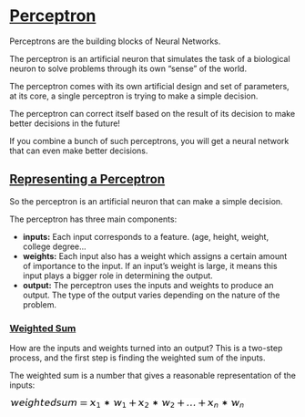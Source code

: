 # [Perceptron](https://www.codecademy.com/paths/build-deep-learning-models-with-tensorflow/tracks/dlsp-foundations-deep-learning-and-perceptrons/modules/perceptron/lessons/perceptron/exercises/what-is-perceptron)

Perceptrons are the building blocks of Neural Networks.

The perceptron is an artificial neuron that simulates the task of a biological neuron to solve problems through its own “sense” of the world.

The perceptron comes with its own artificial design and set of parameters, at its core, a single perceptron is trying to make a simple decision.

The perceptron can correct itself based on the result of its decision to make better decisions in the future!

If you combine a bunch of such perceptrons, you will get a neural network that can even make better decisions.

## [Representing a Perceptron](https://www.codecademy.com/paths/build-deep-learning-models-with-tensorflow/tracks/dlsp-foundations-deep-learning-and-perceptrons/modules/perceptron/lessons/perceptron/exercises/represent-perceptron)

So the perceptron is an artificial neuron that can make a simple decision.

The perceptron has three main components:
* **inputs:** Each input corresponds to a feature. (age, height, weight, college degree...
* **weights:** Each input also has a weight which assigns a certain amount of importance to the input. If an input’s weight is large, it means this input plays a bigger role in determining the output. 
* **output:** The perceptron uses the inputs and weights to produce an output. The type of the output varies depending on the nature of the problem. 

### [Weighted Sum](https://www.codecademy.com/paths/build-deep-learning-models-with-tensorflow/tracks/dlsp-foundations-deep-learning-and-perceptrons/modules/perceptron/lessons/perceptron/exercises/weighted-sum)
How are the inputs and weights turned into an output? This is a two-step process, and the first step is finding the weighted sum of the inputs.

 The weighted sum is a number that gives a reasonable representation of the inputs:
 
 ![weighted sum formula](weighted_sum_formula.jpg)
